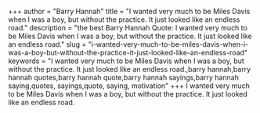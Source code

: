+++
author = "Barry Hannah"
title = "I wanted very much to be Miles Davis when I was a boy, but without the practice. It just looked like an endless road."
description = "the best Barry Hannah Quote: I wanted very much to be Miles Davis when I was a boy, but without the practice. It just looked like an endless road."
slug = "i-wanted-very-much-to-be-miles-davis-when-i-was-a-boy-but-without-the-practice-it-just-looked-like-an-endless-road"
keywords = "I wanted very much to be Miles Davis when I was a boy, but without the practice. It just looked like an endless road.,barry hannah,barry hannah quotes,barry hannah quote,barry hannah sayings,barry hannah saying,quotes, sayings,quote, saying, motivation"
+++
I wanted very much to be Miles Davis when I was a boy, but without the practice. It just looked like an endless road.
